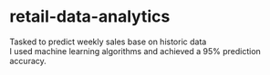 # retail-data-analytics
Tasked to predict weekly sales base on historic data  
I used machine learning algorithms and achieved a 95% prediction accuracy.